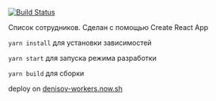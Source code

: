 [![Build Status](https://travis-ci.org/c1n1k/workers.svg?branch=deploy)](https://travis-ci.org/c1n1k/workers)

Список сотрудников. Сделан с помощью Create React App

`yarn install` для установки зависимостей

`yarn start` для запуска режима разработки

`yarn build` для сборки

deploy on [denisov-workers.now.sh](https://denisov-workers.now.sh/)
